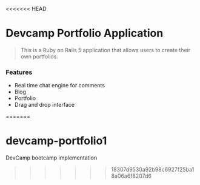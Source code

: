 <<<<<<< HEAD
# Devcamp Portfolio Application

> This is a Ruby on Rails 5 application that allows users to create their own
> portfolios.

### Features

- Real time chat engine for comments
- Blog
- Portfolio
- Drag and drop interface

=======
# devcamp-portfolio1
DevCamp bootcamp implementation
>>>>>>> 18307d9530a92b98c6927f25ba18a06a6f8207d6
